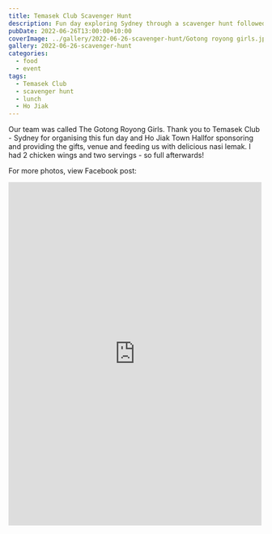 ```yaml
---
title: Temasek Club Scavenger Hunt
description: Fun day exploring Sydney through a scavenger hunt followed by lunch
pubDate: 2022-06-26T13:00:00+10:00
coverImage: ../gallery/2022-06-26-scavenger-hunt/Gotong royong girls.jpeg
gallery: 2022-06-26-scavenger-hunt
categories:
  - food
  - event
tags:
  - Temasek Club
  - scavenger hunt
  - lunch
  - Ho Jiak
---
```


Our team was called The Gotong Royong Girls. Thank you to Temasek Club - Sydney for organising this fun day and Ho Jiak Town Hallfor sponsoring and providing the gifts, venue and feeding us with delicious nasi lemak. I had 2 chicken wings and two servings - so full afterwards!

For more photos, view Facebook post:

<iframe src="https://www.facebook.com/plugins/post.php?href=https%3A%2F%2Fwww.facebook.com%2Fchris1.tham%2Fposts%2Fpfbid0WWtPrei9d7hinM3iNH9ASdBAnkqoGUxVLUptyNPavP2yADqCUYi1Ro4YMuycScGHl&show_text=true&width=500" width="500" height="678" style="border:none;overflow:hidden" scrolling="no" frameborder="0" allowfullscreen="true" allow="autoplay; clipboard-write; encrypted-media; picture-in-picture; web-share"></iframe>
